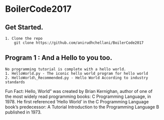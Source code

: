 #	BoilerCode2017

## 	Get Started.
	1. Clone the repo 	
		git clone https://github.com/anirudhchellani/BoilerCode2017
## 	Program 1 : And a Hello to you too.
	No programming tutorial is complete with a hello world.
	1. HelloWorld.py - The iconic hello world program for hello world
	2. HelloWorld\_Recommended.py - Hello World According to industry standards
Fun Fact: 
	Hello, World” was created by Brian Kernighan, author of one of the most widely read programming books: C Programming Language, in 1978. He first referenced ‘Hello World’ in the C Programming Language book’s predecessor: A Tutorial Introduction to the Programming Language B published in 1973.
